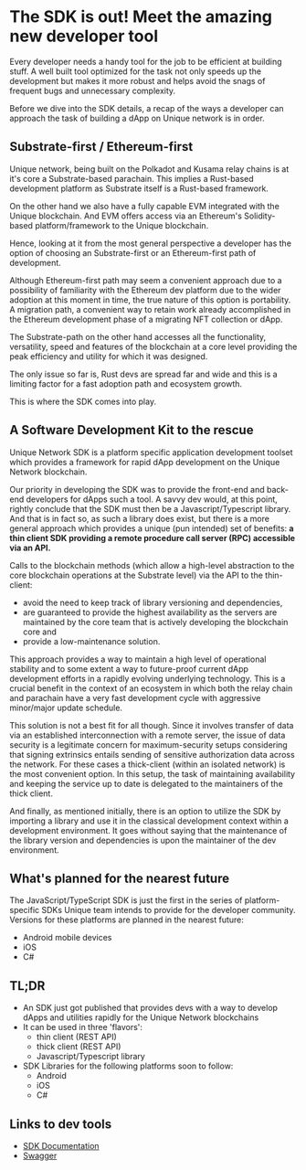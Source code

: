 # The SDK is out! Meet the amazing new developer tool

Every developer needs a handy tool for the job to be efficient at building stuff. A well built tool optimized for the task not only speeds up the development but makes it more robust and helps avoid the snags of frequent bugs and unnecessary complexity.

Before we dive into the SDK details, a recap of the ways a developer can approach the task of building a dApp on Unique network is in order.

## Substrate-first / Ethereum-first

Unique network, being built on the Polkadot and Kusama relay chains is at it's core a Substrate-based parachain. This implies a Rust-based development platform as Substrate itself is a Rust-based framework.

On the other hand we also have a fully capable EVM integrated with the Unique blockchain. And EVM offers access via an Ethereum's Solidity-based platform/framework to the Unique blockchain.

Hence, looking at it from the most general perspective a developer has the option of choosing an Substrate-first or an Ethereum-first path of development.

Although Ethereum-first path may seem a convenient approach due to a possibility of familiarity with the Ethereum dev platform due to the wider adoption at this moment in time, the true nature of this option is portability. A migration path, a convenient way to retain work already accomplished in the Ethereum development phase of a migrating NFT collection or dApp.

The Substrate-path on the other hand accesses all the functionality, versatility, speed and features of the blockchain at a core level providing the peak efficiency and utility for which it was designed.

The only issue so far is, Rust devs are spread far and wide and this is a limiting factor for a fast adoption path and ecosystem growth.

This is where the SDK comes into play.

## A Software Development Kit to the rescue

Unique Network SDK is a platform specific application development toolset which provides a framework for rapid dApp development on the Unique Network blockchain.

Our priority in developing the SDK was to provide the front-end and back-end developers for dApps such a tool. A savvy dev would, at this point, rightly conclude that the SDK must then be a Javascript/Typescript library. And that is in fact so, as such a library does exist, but there is a more general approach which provides a unique (pun intended) set of benefits: **a thin client SDK providing a remote procedure call server (RPC) accessible via an API.**

Calls to the blockchain methods (which allow a high-level abstraction to the core blockchain operations at the Substrate level) via the API to the thin-client:

- avoid the need to keep track of library versioning and dependencies,
- are guaranteed to provide the highest availability as the servers are maintained by the core team that is actively developing the blockchain core and
- provide a low-maintenance solution.

This approach provides a way to maintain a high level of operational stability and to some extent a way to future-proof current dApp development efforts in a rapidly evolving underlying technology. This is a crucial benefit in the context of an ecosystem in which both the relay chain and parachain have a very fast development cycle with aggressive minor/major update schedule.

This solution is not a best fit for all though. Since it involves transfer of data via an established interconnection with a remote server, the issue of data security is a legitimate concern for maximum-security setups considering that signing extrinsics entails sending of sensitive authorization data across the network. For these cases a thick-client (within an isolated network) is the most convenient option. In this setup, the task of maintaining availability and keeping the service up to date is delegated to the maintainers of the thick client.

And finally, as mentioned initially, there is an option to utilize the SDK by importing a library and use it in the classical development context within a development environment. It goes without saying that the maintenance of the library version and dependencies is upon the maintainer of the dev environment.

## What's planned for the nearest future

The JavaScript/TypeScript SDK is just the first in the series of platform-specific SDKs Unique team intends to provide for the developer community. Versions for these platforms are planned in the nearest future:

- Android mobile devices
- iOS
- C#

## TL;DR

- An SDK just got published that provides devs with a way to develop dApps and utilities rapidly for the Unique Network blockchains
- It can be used in three 'flavors':
  - thin client (REST API)
  - thick client (REST API)
  - Javascript/Typescript library
- SDK Libraries for the following platforms soon to follow:
  - Android
  - iOS
  - C#

## Links to dev tools

- [SDK Documentation](https://docs.unique.network/sdk)
- [Swagger](https://rest.quartz.uniquenetwork.dev/swagger)
